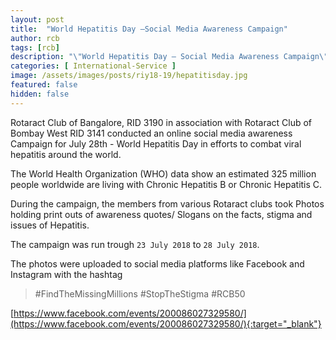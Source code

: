 ```yaml
---
layout: post
title:  "World Hepatitis Day –Social Media Awareness Campaign"
author: rcb
tags: [rcb]
description: "\"World Hepatitis Day – Social Media Awareness Campaign\" aimed to spread Awareness and combat viral Hepatitis around the world."
categories: [ International-Service ]
image: /assets/images/posts/riy18-19/hepatitisday.jpg
featured: false
hidden: false
---
```


Rotaract Club of Bangalore, RID 3190 in association with Rotaract Club of Bombay West RID 3141 conducted an online social media awareness Campaign for July 28th - World Hepatitis Day in efforts to combat viral hepatitis around the world.

The World Health Organization (WHO) data show an estimated 325 million people worldwide are living with Chronic Hepatitis B or Chronic Hepatitis C.

During the campaign, the members from various Rotaract clubs took Photos holding print outs of awareness quotes/  Slogans on the facts, stigma and issues of Hepatitis. 

The campaign was run trough `23 July 2018` to `28 July 2018`.

The photos were uploaded to social media platforms like Facebook and Instagram with the hashtag 

> #FindTheMissingMillions #StopTheStigma #RCB50

[https://www.facebook.com/events/200086027329580/](https://www.facebook.com/events/200086027329580/){:target="_blank"}

